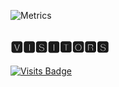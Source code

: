 ![Metrics](https://metrics.lecoq.io/HDVinnie?template=classic&introduction=1&people=1&lines=1&achievements=1&sponsors=1&introduction.title=true&people.limit=24&people.size=28&people.types=followers%2C%20following&people.identicons=false&people.shuffle=false&achievements.threshold=C&achievements.secrets=true&achievements.display=detailed&achievements.limit=0&sponsors.sections=goal%2C%20about&config.timezone=America%2FNew_York)


## 🆅🅸🆂🅸🆃🅾🆁🆂

[![Visits Badge](https://badges.pufler.dev/visits/HDVinnie/HDVinnie)](https://badges.pufler.dev)
